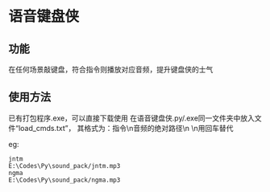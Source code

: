 # 语音键盘侠
功能
--
在任何场景敲键盘，符合指令则播放对应音频，提升键盘侠的士气

使用方法
--
已有打包程序.exe，可以直接下载使用
在语音键盘侠.py/.exe同一文件夹中放入文件“load_cmds.txt”，
其格式为：指令\n音频的绝对路径\n
\n用回车替代

eg:
```
jntm
E:\Codes\Py\sound_pack/jntm.mp3
ngma
E:\Codes\Py\sound_pack/ngma.mp3
```
